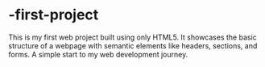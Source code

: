 # -first-project
This is my first web project built using only HTML5. It showcases the basic structure of a webpage with semantic elements like headers, sections, and forms. A simple start to my web development journey.
